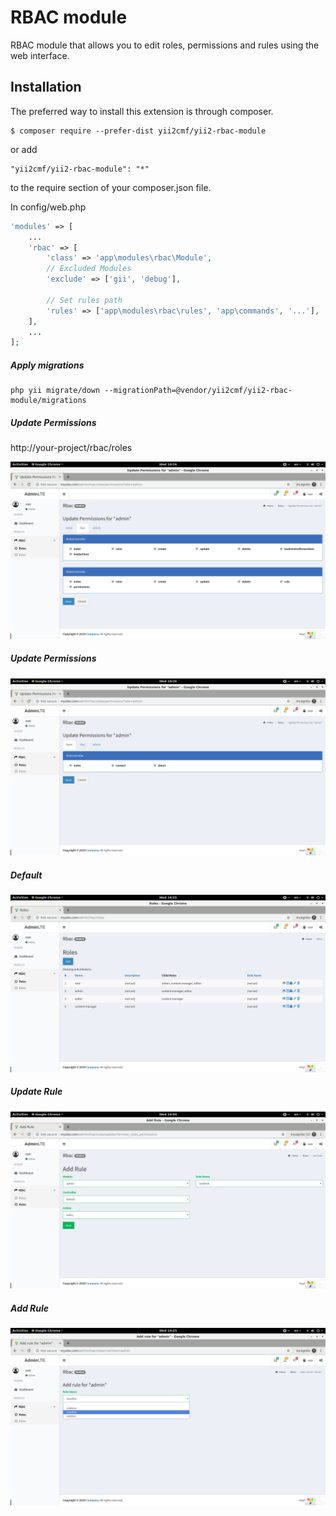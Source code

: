 # RBAC module
RBAC module that allows you to edit roles, permissions and rules using the web interface.
## Installation
The preferred way to install this extension is through composer.
```
$ composer require --prefer-dist yii2cmf/yii2-rbac-module
```
or add
```
"yii2cmf/yii2-rbac-module": "*"
```
to the require section of your composer.json file.

In config/web.php 
```php
'modules' => [
    ...
    'rbac' => [
        'class' => 'app\modules\rbac\Module',
        // Excluded Modules
        'exclude' => ['gii', 'debug'],
        
        // Set rules path 
        'rules' => ['app\modules\rbac\rules', 'app\commands', '...'],
    ],
    ...
];

```
##### Apply migrations
```
php yii migrate/down --migrationPath=@vendor/yii2cmf/yii2-rbac-module/migrations
```

##### Update Permissions

http://your-project/rbac/roles

![update_permissions](https://raw.githubusercontent.com/shandyrov/images/master/modules/rbac/adminlte2/UpdatePerm2.png)



##### Update Permissions

![update-permissions](https://raw.githubusercontent.com/shandyrov/images/master/modules/rbac/adminlte2/UpdatePerm1.png)

##### Default 

![index](https://raw.githubusercontent.com/shandyrov/images/master/modules/rbac/adminlte2/RolesIndex.png)


##### Update Rule

![update-rule](https://raw.githubusercontent.com/shandyrov/images/master/modules/rbac/adminlte2/UpdateRule.png)


##### Add Rule

![add-rule](https://raw.githubusercontent.com/shandyrov/images/master/modules/rbac/adminlte2/AddRule.png)
